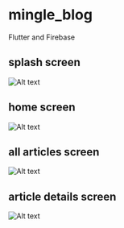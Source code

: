 # mingle_blog

Flutter and Firebase
## splash screen
![Alt text](https://github.com/parallelbox-lab/mingle_blog/blob/main/flutter_03.png?raw=true "Light Mode")

## home screen
![Alt text](https://github.com/parallelbox-lab/mingle_blog/blob/main/flutter_04.png?raw=true "Light Mode")

## all articles screen
![Alt text](https://github.com/parallelbox-lab/mingle_blog/blob/main/flutter_05.png?raw=true "Light Mode")

## article details screen
![Alt text](https://github.com/parallelbox-lab/mingle_blog/blob/main/flutter_06.png?raw=true "Light Mode")
